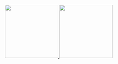 <div align="center">
  <a href="https://github.com/vinicios-santos">
  <img height="170em" src= "https://github-readme-stats.vercel.app/api?username=vinicios-santos&theme=cobalt"/>
  <img height="170em" src="https://github-readme-stats.vercel.app/api/top-langs/?username=vinicios-santos&layout=compact&langs_count=7&theme=cobalt"/>
</div>
